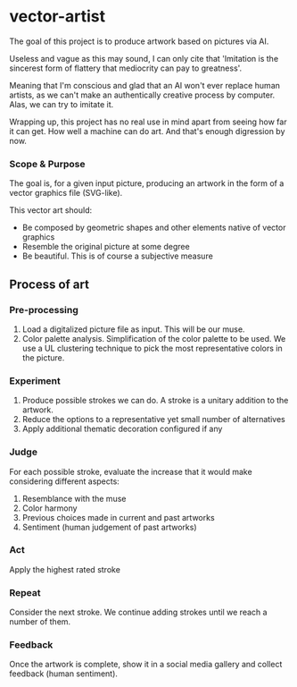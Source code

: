 # vector-artist
The goal of this project is to produce artwork based on pictures via AI.

Useless and vague as this may sound, I can only cite that 'Imitation is the sincerest form of flattery that mediocrity can pay to greatness'.

Meaning that I'm conscious and glad that an AI won't ever replace human artists, as we can't make an authentically creative process by computer. Alas, we can try to imitate it.

Wrapping up, this project has no real use in mind apart from seeing how far it can get. How well a machine can do art. And that's enough digression by now.


### Scope & Purpose
The goal is, for a given input picture, producing an artwork in the form of a vector graphics file (SVG-like).

This vector art should:
- Be composed by geometric shapes and other elements native of vector graphics
- Resemble the original picture at some degree
- Be beautiful. This is of course a subjective measure

## Process of art

### Pre-processing
1. Load a digitalized picture file as input. This will be our muse.
2. Color palette analysis. Simplification of the color palette to be used. We use a UL clustering technique to pick the most representative colors in the picture.

### Experiment
1. Produce possible strokes we can do. A stroke is a unitary addition to the artwork.
2. Reduce the options to a representative yet small number of alternatives
3. Apply additional thematic decoration configured if any

### Judge
For each possible stroke, evaluate the increase that it would make considering different aspects:
1. Resemblance with the muse
2. Color harmony
3. Previous choices made in current and past artworks
4. Sentiment (human judgement of past artworks)

### Act
Apply the highest rated stroke

### Repeat
Consider the next stroke. We continue adding strokes until we reach a number of them.

### Feedback
Once the artwork is complete, show it in a social media gallery and collect feedback (human sentiment).
